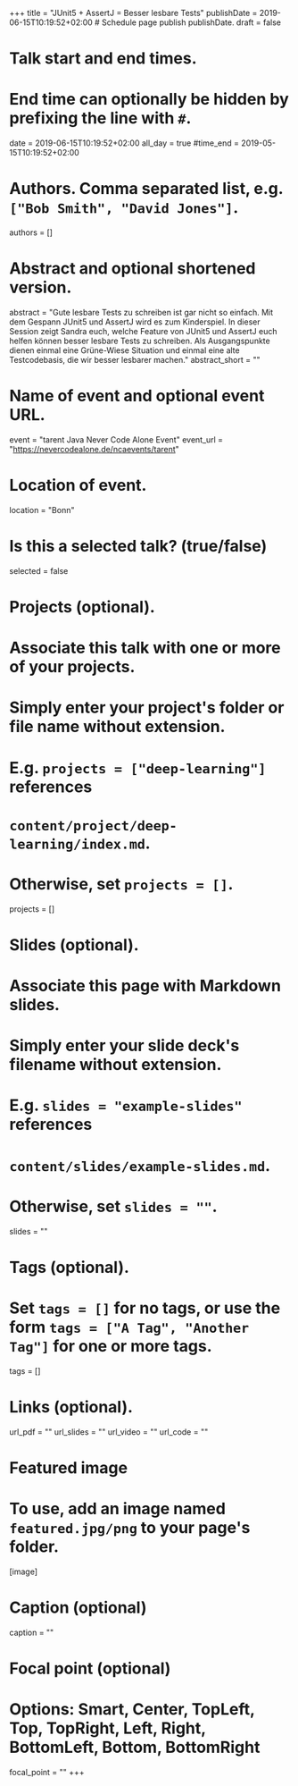 +++
title = "JUnit5 + AssertJ = Besser lesbare Tests"
publishDate = 2019-06-15T10:19:52+02:00  # Schedule page publish publishDate.
draft = false

# Talk start and end times.
#   End time can optionally be hidden by prefixing the line with `#`.
date = 2019-06-15T10:19:52+02:00
all_day = true
#time_end = 2019-05-15T10:19:52+02:00

# Authors. Comma separated list, e.g. `["Bob Smith", "David Jones"]`.
authors = []

# Abstract and optional shortened version.
abstract = "Gute lesbare Tests zu schreiben ist gar nicht so einfach. Mit dem Gespann JUnit5 und AssertJ wird es zum Kinderspiel. In dieser Session zeigt Sandra euch, welche Feature von JUnit5 und AssertJ euch helfen können besser lesbare Tests zu schreiben.  Als Ausgangspunkte dienen einmal eine Grüne-Wiese Situation und einmal eine alte Testcodebasis, die wir besser lesbarer machen."
abstract_short = ""

# Name of event and optional event URL.
event = "tarent Java Never Code Alone Event"
event_url = "https://nevercodealone.de/ncaevents/tarent"

# Location of event.
location = "Bonn"

# Is this a selected talk? (true/false)
selected = false

# Projects (optional).
#   Associate this talk with one or more of your projects.
#   Simply enter your project's folder or file name without extension.
#   E.g. `projects = ["deep-learning"]` references
#   `content/project/deep-learning/index.md`.
#   Otherwise, set `projects = []`.
projects = []

# Slides (optional).
#   Associate this page with Markdown slides.
#   Simply enter your slide deck's filename without extension.
#   E.g. `slides = "example-slides"` references
#   `content/slides/example-slides.md`.
#   Otherwise, set `slides = ""`.
slides = ""

# Tags (optional).
#   Set `tags = []` for no tags, or use the form `tags = ["A Tag", "Another Tag"]` for one or more tags.
tags = []

# Links (optional).
url_pdf = ""
url_slides = ""
url_video = ""
url_code = ""

# Featured image
# To use, add an image named `featured.jpg/png` to your page's folder.
[image]
  # Caption (optional)
  caption = ""

  # Focal point (optional)
  # Options: Smart, Center, TopLeft, Top, TopRight, Left, Right, BottomLeft, Bottom, BottomRight
  focal_point = ""
+++
